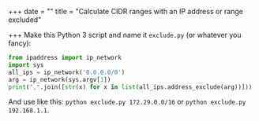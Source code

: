 +++
date = ""
title = "Calculate CIDR ranges with an IP address or range excluded"

+++
Make this Python 3 script and name it `exclude.py` (or whatever you fancy):

```python
from ipaddress import ip_network
import sys
all_ips = ip_network('0.0.0.0/0')
arg = ip_network(sys.argv[1])
print(",".join([str(x) for x in list(all_ips.address_exclude(arg))]))
```

And use like this: `python exclude.py 172.29.0.0/16` or `python exclude.py 192.168.1.1`.